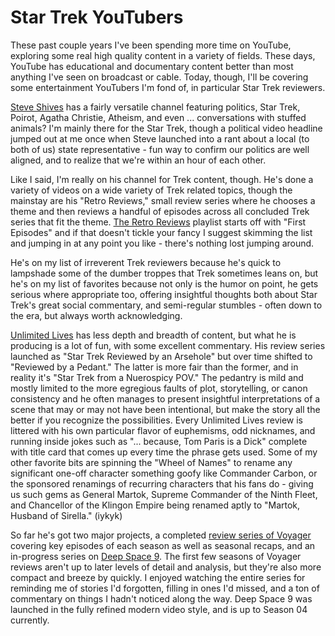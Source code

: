 <!-- BEGIN ARISE ------------------------------
Title:: "Irreverent Star Trek Reviewers"

Author:: "Ben Robeson"
Description:: "Some of my favorite Star Trek YouTubers."
Language:: "en"
Thumbnail:: ""
Published Date:: "2025-01-27"
Modified Date:: "2025-01-27"

content_header:: "true"
rss_hide:: "false"
comments:: "true"
---- END ARISE \\ DO NOT MODIFY THIS LINE ---->

# Star Trek YouTubers

These past couple years I've been spending more time on YouTube, exploring some real high quality content in a variety of fields. These days, YouTube has educational and documentary content better than most anything I've seen on broadcast or cable. Today, though, I'll be covering some entertainment YouTubers I'm fond of, in particular Star Trek reviewers. 

<a href="https://www.youtube.com/@SteveShives" target="_blank">Steve Shives</a> has a fairly versatile channel featuring politics, Star Trek, Poirot, Agatha Christie, Atheism, and even ... conversations with stuffed animals? I'm mainly there for the Star Trek, though a political video headline jumped out at me once when Steve launched into a rant about a local (to both of us) state representative - fun way to confirm our politics are well aligned, and to realize that we're within an hour of each other. 

Like I said, I'm really on his channel for Trek content, though. He's done a variety of videos on a wide variety of Trek related topics, though the mainstay are his "Retro Reviews," small review series where he chooses a theme and then reviews a handful of episodes across all concluded Trek series that fit the theme. <a href="https://www.youtube.com/watch?v=yWrYvtW9ZN8&list=PL0-LSnSBNIncf0tkpjOHAorxjsAhLYSW3" target="_blank">The Retro Reviews</a> playlist starts off with "First Episodes" and if that doesn't tickle your fancy I suggest skimming the list and jumping in at any point you like - there's nothing lost jumping around. 

He's on my list of irreverent Trek reviewers because he's quick to lampshade some of the dumber troppes that Trek sometimes leans on, but he's on my list of favorites because not only is the humor on point, he gets serious where appropriate too, offering insightful thoughts both about Star Trek's great social commentary, and semi-regular stumbles - often down to the era, but always worth acknowledging. 

<a href="https://www.youtube.com/@Unlimited_Lives" target="_blank">Unlimited Lives</a> has less depth and breadth of content, but what he is producing is a lot of fun, with some excellent commentary. His review series launched as "Star Trek Reviewed by an Arsehole" but over time shifted to "Reviewed by a Pedant." The latter is more fair than the former, and in reality it's "Star Trek from a Nuerospicy POV." The pedantry is mild and mostly limited to the more egregious faults of plot, storytelling, or canon consistency and he often manages to present insightful interpretations of a scene that may or may not have been intentional, but make the story all the better if you recognize the possibilities. Every Unlimited Lives review is littered with his own particular flavor of euphemisms, odd nicknames, and running inside jokes such as "... because, Tom Paris is a Dick" complete with title card that comes up every time the phrase gets used. Some of my other favorite bits are spinning the "Wheel of Names" to rename any significant one-off character something goofy like Commander Carbon, or the sponsored renamings of recurring characters that his fans do - giving us such gems as General Martok, Supreme Commander of the Ninth Fleet, and Chancellor of the Klingon Empire being renamed aptly to "Martok, Husband of Sirella." (iykyk) 

So far he's got two major projects, a completed <a href="https://www.youtube.com/watch?v=vNYoj_gIbqI&list=PL4m7EfBWW-hY-7b2cu0r3BGjwCHyiAeP8" target="_blank">review series of Voyager</a> covering key episodes of each season as well as seasonal recaps, and an in-progress series on <a href="https://www.youtube.com/watch?v=WxOKgu_f0Uc&list=PL4m7EfBWW-hYIYPTOndYulWmkuJiX1YtE" target="_blank">Deep Space 9</a>. The first few seasons of Voyager reviews aren't up to later levels of detail and analysis, but they're also more compact and breeze by quickly. I enjoyed watching the entire series for reminding me of stories I'd forgotten, filling in ones I'd missed, and a ton of commentary on things I hadn't noticed along the way. Deep Space 9 was launched in the fully refined modern video style, and is up to Season 04 currently. 